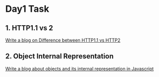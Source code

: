 
# Day1 Task
## 1. HTTP1.1 vs 2
[Write a blog on Difference between HTTP1.1 vs HTTP2](https://docs.google.com/document/d/1hnZEmUnjozeFLp4b6QcisTZb_R4OuEdBq1aKN5XXjog/edit?usp=sharing)

## 2. Object Internal Representation
[Write a blog about objects and its internal representation in Javascript](https://docs.google.com/document/d/16JX29s9IcJfwVcXhBuldvZfTptpqrtKdl5zQdIEQSFc/edit?usp=sharing)


